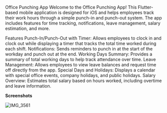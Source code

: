 Office Punching App
Welcome to the Office Punching App! This Flutter-based mobile application is designed for iOS and helps 
employees track their work hours through a simple punch-in and punch-out system. The app includes
features for time tracking, notifications, leave management, salary estimation, and more.

Features
Punch-In/Punch-Out with Timer:
Allows employees to clock in and clock out while displaying a timer that tracks the total time worked during each shift.
Notifications: 
Sends reminders to punch in at the start of the workday and punch out at the end.
Working Days Summary:
Provides a summary of total working days to help track attendance over time.
Leave Management:
Allows employees to view leave balances and request time off directly from the app.
Special Days and Holidays:
Displays a calendar with special office events, company holidays, and public holidays.
Salary Overview: 
Estimates total salary based on hours worked, including overtime and leave information.

**Screenshots**


![IMG_3561](https://github.com/anshidp/punching_meta/assets/112270413/3fb47f45-97dd-4059-bd01-6e4992c54049)







